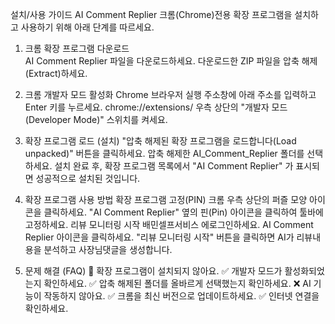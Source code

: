 설치/사용 가이드
AI Comment Replier 크롬(Chrome)전용 확장 프로그램을 설치하고 사용하기 위해 아래 단계를 따르세요.


1. 크롬 확장 프로그램 다운로드      
AI Comment Replier 파일을 다운로드하세요.
다운로드한 ZIP 파일을 압축 해제(Extract)하세요.

2. 크롬 개발자 모드 활성화
Chrome 브라우저 실행
주소창에 아래 주소를 입력하고 Enter 키를 누르세요.
chrome://extensions/
우측 상단의 "개발자 모드(Developer Mode)" 스위치를 켜세요.

3. 확장 프로그램 로드 (설치)
"압축 해제된 확장 프로그램을 로드합니다(Load unpacked)" 버튼을 클릭하세요.
압축 해제한 AI_Comment_Replier 폴더를 선택하세요.
설치 완료 후, 확장 프로그램 목록에서 "AI Comment Replier" 가 표시되면 성공적으로 설치된 것입니다.

4. 확장 프로그램 사용 방법
확장 프로그램 고정(PIN)
크롬 우측 상단의 퍼즐 모양 아이콘을 클릭하세요.
"AI Comment Replier" 옆의 핀(Pin) 아이콘을 클릭하여 툴바에 고정하세요.
리뷰 모니터링 시작
배민셀프서비스 에로그인하세요.
AI Comment Replier 아이콘을 클릭하세요.
"리뷰 모니터링 시작" 버튼을 클릭하면 AI가 리뷰내용을 분석하고 사장님댓글을 생성합니다.

5. 문제 해결 (FAQ)
🚫 확장 프로그램이 설치되지 않아요.
✅ 개발자 모드가 활성화되었는지 확인하세요.
✅ 압축 해제된 폴더를 올바르게 선택했는지 확인하세요.
❌ AI 기능이 작동하지 않아요.
✅ 크롬을 최신 버전으로 업데이트하세요.
✅ 인터넷 연결을 확인하세요.
